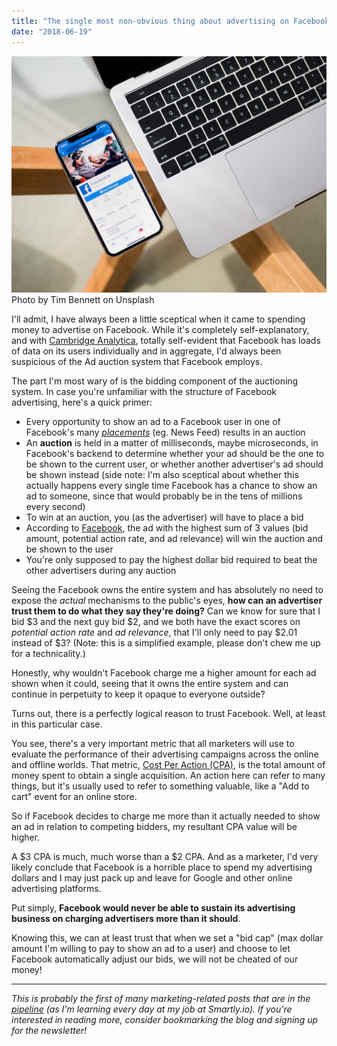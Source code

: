 ```yaml
---
title: "The single most non-obvious thing about advertising on Facebook"
date: "2018-06-19"
---
```


![Facebook app on mobile nickang blog](images/tim-bennett-538189-unsplash-1024x768.jpg) Photo by Tim Bennett on Unsplash

I'll admit, I have always been a little sceptical when it came to spending money to advertise on Facebook. While it's completely self-explanatory, and with [Cambridge Analytica](https://www.wired.com/story/the-man-who-saw-the-dangers-of-cambridge-analytica/), totally self-evident that Facebook has loads of data on its users individually and in aggregate, I'd always been suspicious of the Ad auction system that Facebook employs.

The part I'm most wary of is the bidding component of the auctioning system. In case you're unfamiliar with the structure of Facebook advertising, here's a quick primer:

- Every opportunity to show an ad to a Facebook user in one of Facebook's many [_placements_](https://www.facebook.com/business/products/ads/how-ads-show) (eg. News Feed) results in an auction
- An **auction** is held in a matter of milliseconds, maybe microseconds, in Facebook's backend to determine whether your ad should be the one to be shown to the current user, or whether another advertiser's ad should be shown instead (side note: I'm also sceptical about whether this actually happens every single time Facebook has a chance to show an ad to someone, since that would probably be in the tens of millions every second)
- To win at an auction, you (as the advertiser) will have to place a bid
- According to [Facebook](https://www.facebook.com/business/help/430291176997542), the ad with the highest sum of 3 values (bid amount, potential action rate, and ad relevance) will win the auction and be shown to the user
- You're only supposed to pay the highest dollar bid required to beat the other advertisers during any auction

Seeing the Facebook owns the entire system and has absolutely no need to expose the _actual_ mechanisms to the public's eyes, **how can an advertiser trust them to do what they say they're doing?** Can we know for sure that I bid $3 and the next guy bid $2, and we both have the exact scores on _potential action rate_ and _ad relevance_, that I'll only need to pay $2.01 instead of $3? (Note: this is a simplified example, please don't chew me up for a technicality.)

Honestly, why wouldn't Facebook charge me a higher amount for each ad shown when it could, seeing that it owns the entire system and can continue in perpetuity to keep it opaque to everyone outside?

Turns out, there is a perfectly logical reason to trust Facebook. Well, at least in this particular case.

You see, there's a very important metric that all marketers will use to evaluate the performance of their advertising campaigns across the online and offline worlds. That metric, [Cost Per Action (CPA)](https://en.wikipedia.org/wiki/Cost_per_action), is the total amount of money spent to obtain a single acquisition. An action here can refer to many things, but it's usually used to refer to something valuable, like a "Add to cart" event for an online store.

So if Facebook decides to charge me more than it actually needed to show an ad in relation to competing bidders, my resultant CPA value will be higher.

A $3 CPA is much, much worse than a $2 CPA. And as a marketer, I'd very likely conclude that Facebook is a horrible place to spend my advertising dollars and I may just pack up and leave for Google and other online advertising platforms.

Put simply, **Facebook would never be able to sustain its advertising business on charging advertisers more than it should**.

Knowing this, we can at least trust that when we set a "bid cap" (max dollar amount I'm willing to pay to show an ad to a user) and choose to let Facebook automatically adjust our bids, we will not be cheated of our money!

* * *

_This is probably the first of many marketing-related posts that are in the [pipeline](/2018-06-16-much-marketing-topics-blog/) (as I'm learning every day at my job at Smartly.io). If you're interested in reading more, consider bookmarking the blog and signing up for the newsletter!_
